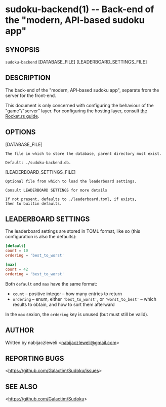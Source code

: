 sudoku-backend(1) -- Back-end of the "modern, API-based sudoku app"
===================================================================

## SYNOPSIS

`sudoku-backend` [DATABASE_FILE] [LEADERBOARD_SETTINGS_FILE]

## DESCRIPTION

The back-end of the "modern, API-based sudoku app",
separate from the server for the front-end.

This document is only concerned with configuring the behaviour
of the "game"/"server" layer. For configuring the hosting layer, consult
[the Rocket.rs guide](https://rocket.rs/guide/configuration).

## OPTIONS

   [DATABASE_FILE]

    The file in which to store the database, parent directory must exist.

    Default: ./sudoku-backend.db.

  [LEADERBOARD_SETTINGS_FILE]

    Optional file from which to load the leaderboard settings.

    Consult LEADERBOARD SETTINGS for more details

    If not present, defaults to ./leaderboard.toml, if exists,
    then to builtin defaults.

## LEADERBOARD SETTINGS

The leaderboard settings are stored in TOML format, like so
(this configuration is also the defaults):

```toml
[default]
count = 10
ordering = 'best_to_worst'

[max]
count = 42
ordering = 'best_to_worst'
```

Both `default` and `max` have the same format:

  * `count` – positive integer – how many entries to return
  * `ordering` – enum, either `'best_to_worst'`, or `'worst_to_best'` –
                 which results to obtain, and how to sort them afterward

In the `max` sexion, the `ordering` key is unused (but must still be valid).

## AUTHOR

Written by nabijaczleweli &lt;<nabijaczleweli@gmail.com>&gt;

## REPORTING BUGS

&lt;<https://github.com/Galactim/Sudoku/issues>&gt;

## SEE ALSO

&lt;<https://github.com/Galactim/Sudoku>&gt;
